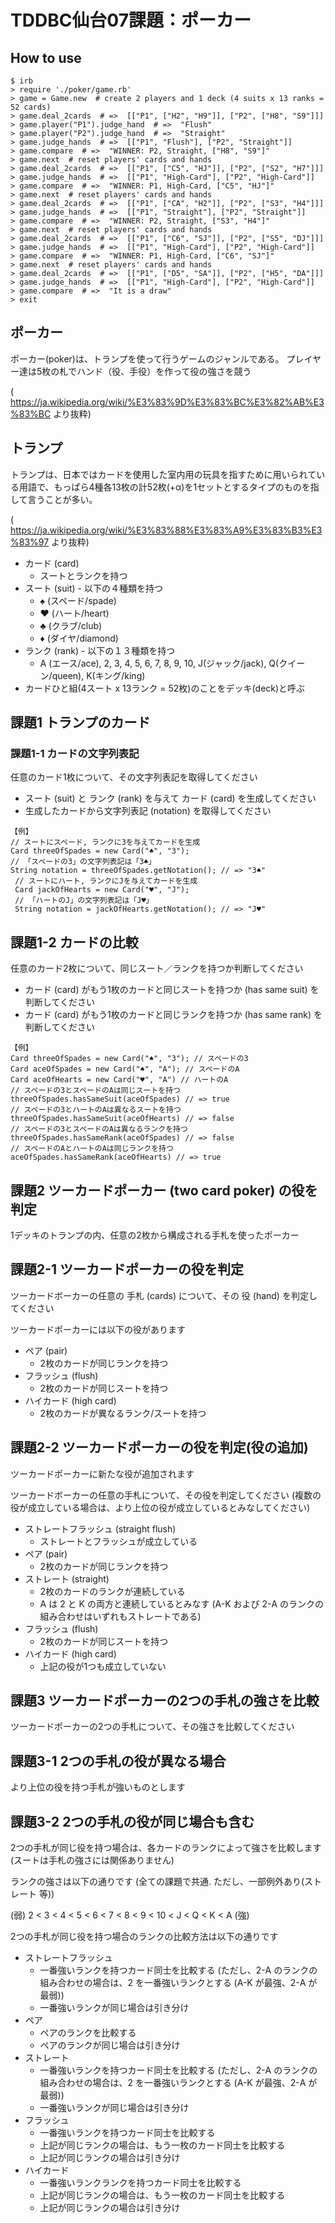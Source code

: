 # TDDBC仙台07課題：ポーカー

## How to use

````
$ irb
> require './poker/game.rb'
> game = Game.new  # create 2 players and 1 deck (4 suits x 13 ranks = 52 cards)
> game.deal_2cards  # =>  [["P1", ["H2", "H9"]], ["P2", ["H8", "S9"]]]
> game.player("P1").judge_hand  # =>  "Flush"
> game.player("P2").judge_hand  # =>  "Straight"
> game.judge_hands  # =>  [["P1", "Flush"], ["P2", "Straight"]]
> game.compare  # =>  "WINNER: P2, Straight, ["H8", "S9"]"
> game.next  # reset players' cards and hands
> game.deal_2cards  # =>  [["P1", ["C5", "HJ"]], ["P2", ["S2", "H7"]]]
> game.judge_hands  # =>  [["P1", "High-Card"], ["P2", "High-Card"]]
> game.compare  # =>  "WINNER: P1, High-Card, ["C5", "HJ"]"
> game.next  # reset players' cards and hands
> game.deal_2cards  # =>  [["P1", ["CA", "H2"]], ["P2", ["S3", "H4"]]]
> game.judge_hands  # =>  [["P1", "Straight"], ["P2", "Straight"]]
> game.compare  # =>  "WINNER: P2, Straight, ["S3", "H4"]"
> game.next  # reset players' cards and hands
> game.deal_2cards  # =>  [["P1", ["C6", "SJ"]], ["P2", ["S5", "DJ"]]]
> game.judge_hands  # =>  [["P1", "High-Card"], ["P2", "High-Card"]]
> game.compare  # =>  "WINNER: P1, High-Card, ["C6", "SJ"]"
> game.next  # reset players' cards and hands
> game.deal_2cards  # =>  [["P1", ["D5", "SA"]], ["P2", ["H5", "DA"]]]
> game.judge_hands  # =>  [["P1", "High-Card"], ["P2", "High-Card"]]
> game.compare  # =>  "It is a draw"
> exit
````

## ポーカー

ポーカー(poker)は、トランプを使って行うゲームのジャンルである。 プレイヤー達は5枚の札でハンド（役、手役）を作って役の強さを競う

( https://ja.wikipedia.org/wiki/%E3%83%9D%E3%83%BC%E3%82%AB%E3%83%BC より抜粋)

## トランプ

トランプは、日本ではカードを使用した室内用の玩具を指すために用いられている用語で、もっぱら4種各13枚の計52枚(+α)を1セットとするタイプのものを指して言うことが多い。

( https://ja.wikipedia.org/wiki/%E3%83%88%E3%83%A9%E3%83%B3%E3%83%97 より抜粋)

- カード (card)
  - スートとランクを持つ
- スート (suit) - 以下の４種類を持つ
  - ♠ (スペード/spade)
  - ♥ (ハート/heart)
  - ♣ (クラブ/club)
  - ♦︎ (ダイヤ/diamond)
- ランク (rank) - 以下の１３種類を持つ
  - A (エース/ace), 2, 3, 4, 5, 6, 7, 8, 9, 10, J(ジャック/jack), Q(クイーン/queen), K(キング/king)
- カードひと組(4スート x 13ランク = 52枚)のことをデッキ(deck)と呼ぶ

## 課題1 トランプのカード

### 課題1-1 カードの文字列表記

任意のカード1枚について、その文字列表記を取得してください

- スート (suit) と ランク (rank) を与えて カード (card) を生成してください
- 生成したカードから文字列表記 (notation) を取得してください

```
【例】
// スートにスペード, ランクに3を与えてカードを生成
Card threeOfSpades = new Card("♠", "3");
// 「スペードの3」の文字列表記は「3♠」
String notation = threeOfSpades.getNotation(); // => "3♠"
 // スートにハート, ランクにJを与えてカードを生成
 Card jackOfHearts = new Card("♥", "J");
 // 「ハートのJ」の文字列表記は「J♥」
 String notation = jackOfHearts.getNotation(); // => "J♥"
```

## 課題1-2 カードの比較

任意のカード2枚について、同じスート／ランクを持つか判断してください

- カード (card) がもう1枚のカードと同じスートを持つか (has same suit) を判断してください
- カード (card) がもう1枚のカードと同じランクを持つか (has same rank) を判断してください
```
【例】
Card threeOfSpades = new Card("♠", "3"); // スペードの3
Card aceOfSpades = new Card("♠", "A"); // スペードのA
Card aceOfHearts = new Card("♥", "A") // ハートのA
// スペードの3とスペードのAは同じスートを持つ
threeOfSpades.hasSameSuit(aceOfSpades) // => true
// スペードの3とハートのAは異なるスートを持つ
threeOfSpades.hasSameSuit(aceOfHearts) // => false
// スペードの3とスペードのAは異なるランクを持つ
threeOfSpades.hasSameRank(aceOfSpades) // => false
// スペードのAとハートのAは同じランクを持つ
aceOfSpades.hasSameRank(aceOfHearts) // => true
```

## 課題2 ツーカードポーカー (two card poker) の役を判定

1デッキのトランプの内、任意の2枚から構成される手札を使ったポーカー

## 課題2-1 ツーカードポーカーの役を判定

ツーカードボーカーの任意の 手札 (cards) について、その 役 (hand) を判定してください

ツーカードポーカーには以下の役があります

- ペア (pair)
  - 2枚のカードが同じランクを持つ
- フラッシュ (flush)
  - 2枚のカードが同じスートを持つ
- ハイカード (high card)
  - 2枚のカードが異なるランク/スートを持つ

## 課題2-2 ツーカードポーカーの役を判定(役の追加)

ツーカードポーカーに新たな役が追加されます

ツーカードボーカーの任意の手札について、その役を判定してください (複数の役が成立している場合は、より上位の役が成立しているとみなしてください)

- ストレートフラッシュ (straight flush)
  - ストレートとフラッシュが成立している
- ペア (pair)
  - 2枚のカードが同じランクを持つ
- ストレート (straight)
  - 2枚のカードのランクが連続している
  - A は 2 と K の両方と連続しているとみなす (A-K および 2-A のランクの組み合わせはいずれもストレートである)
- フラッシュ (flush)
  - 2枚のカードが同じスートを持つ
- ハイカード (high card)
  - 上記の役が1つも成立していない

## 課題3 ツーカードポーカーの2つの手札の強さを比較

ツーカードポーカーの2つの手札について、その強さを比較してください

## 課題3-1 2つの手札の役が異なる場合

より上位の役を持つ手札が強いものとします

## 課題3-2 2つの手札の役が同じ場合も含む

2つの手札が同じ役を持つ場合は、各カードのランクによって強さを比較します (スートは手札の強さには関係ありません)

ランクの強さは以下の通りです (全ての課題で共通. ただし、一部例外あり(ストレート 等))

(弱) 2 < 3 < 4 < 5 < 6 < 7 < 8 < 9 < 10 < J < Q < K < A (強)

2つの手札が同じ役を持つ場合のランクの比較方法は以下の通りです

- ストレートフラッシュ
  - 一番強いランクを持つカード同士を比較する (ただし、2-A のランクの組み合わせの場合は、2 を一番強いランクとする (A-K が最強、2-A が最弱))
  - 一番強いランクが同じ場合は引き分け
- ペア
  - ペアのランクを比較する
  - ペアのランクが同じ場合は引き分け
- ストレート
  - 一番強いランクを持つカード同士を比較する (ただし、2-A のランクの組み合わせの場合は、2 を一番強いランクとする (A-K が最強、2-A が最弱))
  - 一番強いランクが同じ場合は引き分け
- フラッシュ
  - 一番強いランクを持つカード同士を比較する
  - 上記が同じランクの場合は、もう一枚のカード同士を比較する
  - 上記が同じランクの場合は引き分け
- ハイカード
  - 一番強いランクランクを持つカード同士を比較する
  - 上記が同じランクの場合は、もう一枚のカード同士を比較する
  - 上記が同じランクの場合は引き分け
